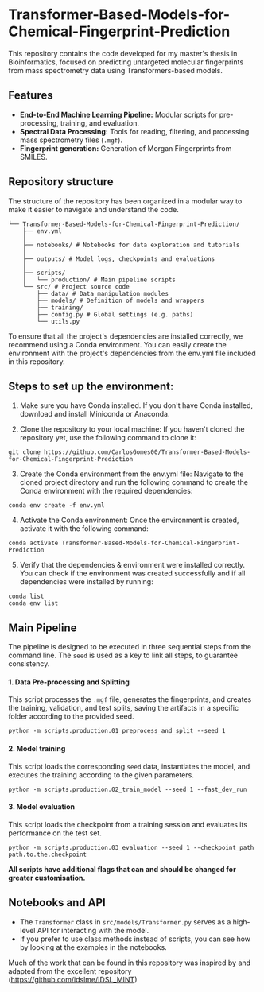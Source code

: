 # Transformer-Based-Models-for-Chemical-Fingerprint-Prediction

This repository contains the code developed for my master's thesis in Bioinformatics, focused on predicting untargeted molecular fingerprints from mass spectrometry data using Transformers-based models.

## Features
* **End-to-End Machine Learning Pipeline:** Modular scripts for pre-processing, training, and evaluation.
* **Spectral Data Processing:** Tools for reading, filtering, and processing mass spectrometry files (`.mgf`).
* **Fingerprint generation:** Generation of Morgan Fingerprints from SMILES.

## Repository structure
The structure of the repository has been organized in a modular way to make it easier to navigate and understand the code.

```    
└── Transformer-Based-Models-for-Chemical-Fingerprint-Prediction/
    ├── env.yml
    │
    ├── notebooks/ # Notebooks for data exploration and tutorials
    │
    ├── outputs/ # Model logs, checkpoints and evaluations
    │   
    ├── scripts/
    │   └── production/ # Main pipeline scripts
    └── src/ # Project source code
        ├── data/ # Data manipulation modules
        ├── models/ # Definition of models and wrappers
        ├── training/
        ├── config.py # Global settings (e.g. paths)
        └── utils.py
```

To ensure that all the project's dependencies are installed correctly, we recommend using a Conda environment. 
You can easily create the environment with the project's dependencies from the env.yml file included in this repository.

## Steps to set up the environment:

1. Make sure you have Conda installed. If you don't have Conda installed, download and install Miniconda or Anaconda.

2. Clone the repository to your local machine: If you haven't cloned the repository yet, use the following command to clone it:

```
git clone https://github.com/CarlosGomes00/Transformer-Based-Models-for-Chemical-Fingerprint-Prediction
```

3. Create the Conda environment from the env.yml file: Navigate to the cloned project directory and run the following
command to create the Conda environment with the required dependencies:

```
conda env create -f env.yml 
```

4. Activate the Conda environment: Once the environment is created, activate it with the following command:

```
conda activate Transformer-Based-Models-for-Chemical-Fingerprint-Prediction
```

5. Verify that the dependencies & environment were installed correctly.
You can check if the environment was created successfully and if all dependencies were installed by running:

```
conda list
conda env list
```

## Main Pipeline

The pipeline is designed to be executed in three sequential steps from the command line. The `seed` is used as a key to link all steps, to guarantee consistency.

#### **1. Data Pre-processing and Splitting**

This script processes the `.mgf` file, generates the fingerprints, and creates the training, validation, and test splits, saving the artifacts in a specific folder according to the provided seed.

```
python -m scripts.production.01_preprocess_and_split --seed 1
```


#### **2. Model training**

This script loads the corresponding `seed` data, instantiates the model, and executes the training according to the given parameters.

```
python -m scripts.production.02_train_model --seed 1 --fast_dev_run
```


#### **3. Model evaluation**

This script loads the checkpoint from a training session and evaluates its performance on the test set.

```
python -m scripts.production.03_evaluation --seed 1 --checkpoint_path path.to.the.checkpoint
```

**All scripts have additional flags that can and should be changed for greater customisation.**


## Notebooks and API

* The `Transformer` class in `src/models/Transformer.py` serves as a high-level API for interacting with the model.
* If you prefer to use class methods instead of scripts, you can see how by looking at the examples in the notebooks. 


Much of the work that can be found in this repository was inspired by and adapted from the excellent repository (https://github.com/idslme/IDSL_MINT)